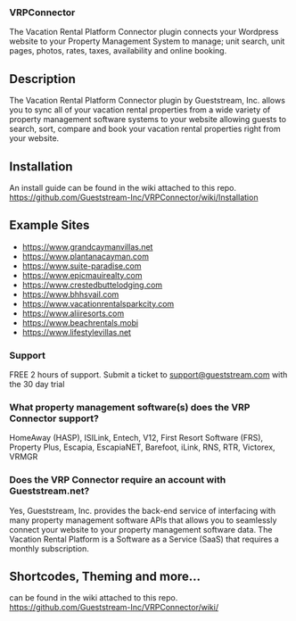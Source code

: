 ### VRPConnector ###
The Vacation Rental Platform Connector plugin connects your Wordpress website to your Property Management System to manage; unit search, unit pages, photos, rates, taxes, availability and online booking.  

## Description ##
The Vacation Rental Platform Connector plugin by Gueststream, Inc. allows you to sync all of your vacation rental
properties from a wide variety of property management software systems to your website allowing guests to
search, sort, compare and book your vacation rental properties right from your website.

## Installation ##
An install guide can be found in the wiki attached to this repo.
https://github.com/Gueststream-Inc/VRPConnector/wiki/Installation

## Example Sites ##
* https://www.grandcaymanvillas.net
* https://www.plantanacayman.com
* https://www.suite-paradise.com
* https://www.epicmauirealty.com
* https://www.crestedbuttelodging.com
* https://www.bhhsvail.com
* https://www.vacationrentalsparkcity.com
* https://www.aliiresorts.com
* https://www.beachrentals.mobi
* https://www.lifestylevillas.net

### Support ###
 FREE 2 hours of support. Submit a ticket to support@gueststream.com  with the 30 day trial

### What property management software(s) does the VRP Connector support? ###

HomeAway (HASP), ISILink, Entech, V12, First Resort Software (FRS), Property Plus, Escapia, EscapiaNET, Barefoot, iLink, RNS, RTR, Victorex, VRMGR

### Does the VRP Connector require an account with Gueststream.net? ###

Yes, Gueststream, Inc. provides the back-end service of interfacing with many property management software APIs 
that allows you to seamlessly connect your website to your property management software data.  The Vacation Rental Platform is a Software as a Service (SaaS) that requires a monthly subscription.  

## Shortcodes, Theming and more... ##
can be found in the wiki attached to this repo.
https://github.com/Gueststream-Inc/VRPConnector/wiki/

